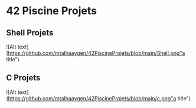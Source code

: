 # 42 Piscine Projets

## Shell Projets
![Alt text](https://github.com/mtalhaaygen/42PiscineProjets/blob/main/Shell.png"a title")

## C Projets
![Alt text](https://github.com/mtalhaaygen/42PiscineProjets/blob/main/c.png"a title")



